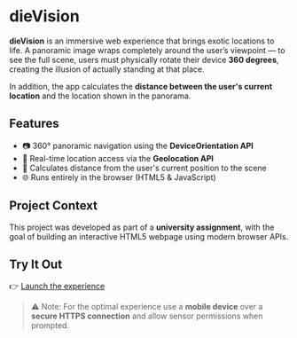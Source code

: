 # dieVision

**dieVision** is an immersive web experience that brings exotic locations to life. A panoramic image wraps completely around the user’s viewpoint — to see the full scene, users must physically rotate their device **360 degrees**, creating the illusion of actually standing at that place.

In addition, the app calculates the **distance between the user's current location** and the location shown in the panorama.

## Features

- 📷 360° panoramic navigation using the **DeviceOrientation API**
- 📍 Real-time location access via the **Geolocation API**
- 📏 Calculates distance from the user's current position to the scene
- 🌐 Runs entirely in the browser (HTML5 & JavaScript)

## Project Context

This project was developed as part of a **university assignment**, with the goal of building an interactive HTML5 webpage using modern browser APIs.

## Try It Out

👉 [Launch the experience](https://philippmcode.github.io/dieVision/)

> ⚠️ Note: For the optimal experience use a **mobile device** over a **secure HTTPS connection** and allow sensor permissions when prompted.
